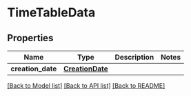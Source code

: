 # TimeTableData

## Properties
Name | Type | Description | Notes
------------ | ------------- | ------------- | -------------
**creation_date** | [**CreationDate**](CreationDate.md) |  | 

[[Back to Model list]](../README.md#documentation-for-models) [[Back to API list]](../README.md#documentation-for-api-endpoints) [[Back to README]](../README.md)


